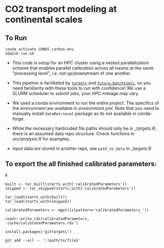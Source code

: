 # CO2 transport modeling at continental scales

## To Run
```
conda activate CONUS_carbon-env
sbatch run.sh
```

- This code is setup for an HPC cluster using a nested parallelization scheme that enables parallel calibration across all basins at the same "processing level", i.e. not up/downstream of one another.

- This pipeline is facilitated by [`targets`](https://books.ropensci.org/targets/) and [`future.batchtools`](https://future.batchtools.futureverse.org/), so you need familiarity with these tools to run with confidence! We use a SLURM scheduler to submit jobs, your HPC mileage may vary.

- We used a conda environment to run the entire project. The specifics of the environment are available in *environment.yml*. Note that you need to manually install `dataRetrieval` package as its not available in conda-forge.

- While the necessary hardcoded file paths *should* only be in *_targets.R*, there is an assumed data repo structure. Check functions in *src/analysis.R* for examples.

- Input data are stored in another repo, see `path_to_data` in *_targets.R*

## To export the all finished calibrated parameters:
```
R

built <- tar_built(starts_with('calibratedParameters'))
skipped <- tar_skipped(starts_with('calibratedParameters'))

tar_load(starts_with(built))
tar_load(starts_with(skipped))

calibratedParameters <- mget(ls(pattern='calibratedParameters_'))

readr::write_rds(calibratedParameters, 'cache/calibratedParameters.rds')
```


```
install.packages('gittargets')
```

```
git add --all -- ':!path/to/file1'
```